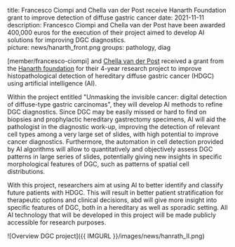 title: Francesco Ciompi and Chella van der Post receive Hanarth Foundation grant to improve detection of diffuse gastric cancer
date: 2021-11-11
description: Francesco Ciompi and Chella van der Post have been awarded 400,000 euros for the execution of their project aimed to develop AI solutions for improving DGC diagnostics.  
picture: news/hanarth_front.png
groups: pathology, diag

[member/francesco-ciompi] and [Chella van der Post](https://www.radboudumc.nl/personen/chella-van-der-post) received a grant from the [Hanarth foundation](https://www.hanarthfonds.nl/) for their 4-year research project to improve histopathological detection of hereditary diffuse gastric cancer (HDGC) using artificial intelligence (AI). 

Within the project entitled "Unmasking the invisible cancer: digital detection of diffuse-type gastric carcinomas", they will develop AI methods to refine DGC diagnostics. Since DGC may be easily missed or hard to find on biopsies and prophylactic hereditary gastrectomy specimens, AI will aid the pathologist in the diagnostic work-up, improving the detection of relevant cell types among a very large set of slides, with high potential to improve cancer diagnostics. Furthermore, the automation in cell detection provided by AI algorithms will allow to quantitatively and objectively assess DGC patterns in large series of slides, potentially giving new insights in specific morphological  features of DGC, such as patterns of spatial cell distributions.

With this project, researchers aim at using AI to better identify and classify future patients with HDGC. This will result in better patient stratification for therapeutic options and clinical decisions, abd will give more insight into specific features of DGC, both in a hereditary as well as sporadic setting. All AI technology that will be developed in this project will be made publicly accessible for research purposes.

![Overview DGC project]({{ IMGURL }}/images/news/hanrath_II.png)

